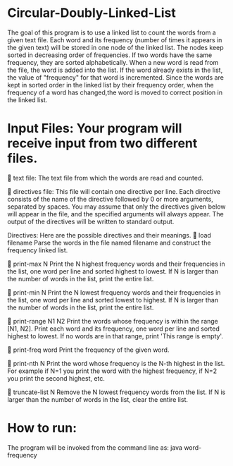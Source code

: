 # Circular-Doubly-Linked-List

The goal of this program is to use a linked list to count the words from a given text file.
Each word and its frequency (number of times it appears in the given text) will be stored in
one node of the linked list. The nodes keep sorted in decreasing order of frequencies. If
two words have the same frequency, they are sorted alphabetically.
When a new word is read from the file, the word is added into the list. If the word
already exists in the list, the value of "frequency" for that word is incremented. Since
the words are kept in sorted order in the linked list by their frequency order, when the frequency
of a word has changed,the word is moved to correct position in the linked list.

# Input Files: Your program will receive input from two different files.
 text file: The text file from which the words are read and counted.

 directives file: This file will contain one directive per line. Each directive consists of the
name of the directive followed by 0 or more arguments, separated by spaces. You may assume
that only the directives given below will appear in the file, and the specified arguments will
always appear. The output of the directives will be written to standard output.

Directives: Here are the possible directives and their meanings.
 load filename
Parse the words in the file named filename and construct the frequency linked list.

 print-max N
Print the N highest frequency words and their frequencies in the list, one word per line and
sorted highest to lowest. If N is larger than the number of words in the list, print the entire
list.

 print-min N
Print the N lowest frequency words and their frequencies in the list, one word per line and
sorted lowest to highest. If N is larger than the number of words in the list, print the entire
list.

 print-range N1 N2
Print the words whose frequency is within the range [N1, N2]. Print each word and its
frequency, one word per line and sorted highest to lowest. If no words are in that range, print
'This range is empty'.

 print-freq word
Print the frequency of the given word.

 print-nth N
Print the word whose frequency is the N-th highest in the list. For example if N=1 you print
the word with the highest frequency, if N=2 you print the second highest, etc.

 truncate-list N
Remove the N lowest frequency words from the list. If N is larger than the number of words
in the list, clear the entire list.

# How to run:
The program will be invoked from the command line as: java word-frequency
<directives-file>
